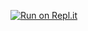 [![Run on Repl.it](https://repl.it/badge/github/Androz2091/Music-bot)](https://repl.it/github/Androz2091/Music-bot)